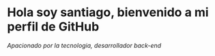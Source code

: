 # Hola soy santiago, bienvenido a mi perfil de GitHub

_Apacionado por la tecnologia, desarrollador back-end_
